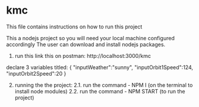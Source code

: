 # kmc

This file contains instructions on how to run this project

This a nodejs project so you will need your local machine configured accordingly
The user can download and install nodejs packages.

1. run this link this on postman:
http://localhost:3000/kmc

declare 3 variables titled:
{
    "inputWeather":"sunny",
    "inputOrbit1Speed":124,
    "inputOrbit2Speed":20
}

2. running the the project:
2.1. run the command - NPM I (on the terminal to install node modules)
2.2. run the command - NPM START (to run the project)
